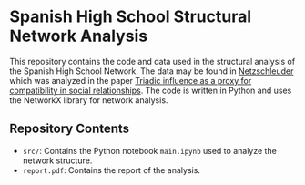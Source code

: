 # Spanish High School Structural Network Analysis

This repository contains the code and data used in the structural analysis of the Spanish High School Network. The data may be found in [Netzschleuder](https://networks.skewed.de/net/spanish_highschools) which was analyzed in the paper [Triadic influence as a proxy for compatibility in social relationships](https://www.pnas.org/doi/10.1073/pnas.2215041120). The code is written in Python and uses the NetworkX library for network analysis.

## Repository Contents

- `src/`: Contains the Python notebook `main.ipynb` used to analyze the network structure.
- `report.pdf`: Contains the report of the analysis.